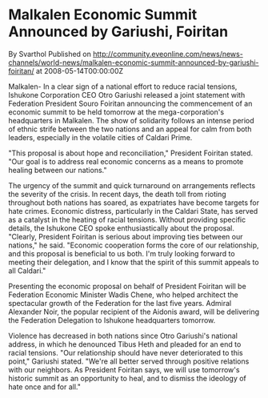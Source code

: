 # Malkalen Economic Summit Announced by Gariushi, Foiritan
By Svarthol
Published on http://community.eveonline.com/news/news-channels/world-news/malkalen-economic-summit-announced-by-gariushi-foiritan/ at 2008-05-14T00:00:00Z

Malkalen- In a clear sign of a national effort to reduce racial tensions, Ishukone Corporation CEO Otro Gariushi released a joint statement with Federation President Souro Foiritan announcing the commencement of an economic summit to be held tomorrow at the mega-corporation's headquarters in Malkalen. The show of solidarity follows an intense period of ethnic strife between the two nations and an appeal for calm from both leaders, especially in the volatile cities of Caldari Prime.

"This proposal is about hope and reconciliation," President Foiritan stated. "Our goal is to address real economic concerns as a means to promote healing between our nations."

The urgency of the summit and quick turnaround on arrangements reflects the severity of the crisis. In recent days, the death toll from rioting throughout both nations has soared, as expatriates have become targets for hate crimes. Economic distress, particularly in the Caldari State, has served as a catalyst in the heating of racial tensions. Without providing specific details, the Ishukone CEO spoke enthusiastically about the proposal. "Clearly, President Foiritan is serious about improving ties between our nations," he said. "Economic cooperation forms the core of our relationship, and this proposal is beneficial to us both. I'm truly looking forward to meeting their delegation, and I know that the spirit of this summit appeals to all Caldari."

Presenting the economic proposal on behalf of President Foiritan will be Federation Economic Minister Wadis Chene, who helped architect the spectacular growth of the Federation for the last five years. Admiral Alexander Noir, the popular recipient of the Aidonis award, will be delivering the Federation Delegation to Ishukone headquarters tomorrow.

Violence has decreased in both nations since Otro Gariushi's national address, in which he denounced Tibus Heth and pleaded for an end to racial tensions. "Our relationship should have never deteriorated to this point," Gariushi stated. "We're all better served through positive relations with our neighbors. As President Foiritan says, we will use tomorrow's historic summit as an opportunity to heal, and to dismiss the ideology of hate once and for all."


